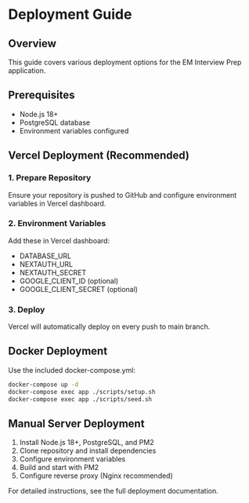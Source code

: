 # Deployment Guide

## Overview

This guide covers various deployment options for the EM Interview Prep application.

## Prerequisites

- Node.js 18+
- PostgreSQL database
- Environment variables configured

## Vercel Deployment (Recommended)

### 1. Prepare Repository
Ensure your repository is pushed to GitHub and configure environment variables in Vercel dashboard.

### 2. Environment Variables
Add these in Vercel dashboard:
- DATABASE_URL
- NEXTAUTH_URL
- NEXTAUTH_SECRET
- GOOGLE_CLIENT_ID (optional)
- GOOGLE_CLIENT_SECRET (optional)

### 3. Deploy
Vercel will automatically deploy on every push to main branch.

## Docker Deployment

Use the included docker-compose.yml:

```bash
docker-compose up -d
docker-compose exec app ./scripts/setup.sh
docker-compose exec app ./scripts/seed.sh
```

## Manual Server Deployment

1. Install Node.js 18+, PostgreSQL, and PM2
2. Clone repository and install dependencies
3. Configure environment variables
4. Build and start with PM2
5. Configure reverse proxy (Nginx recommended)

For detailed instructions, see the full deployment documentation.
